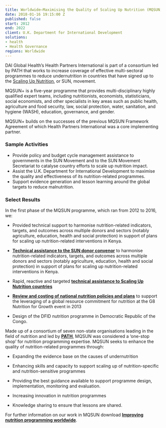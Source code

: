 ```yaml
---
title: Worldwide—Maximising the Quality of Scaling Up Nutrition (MQSUN, MQSUN+) Framework
date: 2018-01-16 19:15:00 Z
published: false
start: 2012
end: 2022
client: U.K. Department for International Development
solutions:
- health
- Health Governance
regions: Worldwide
---
```


DAI Global Health’s Health Partners International is part of a consortium led by PATH that works to increase coverage of effective multi-sectoral programmes to reduce undernutrition in countries that have signed up to the [Scaling Up Nutrition](http://scalingupnutrition.org), or SUN, movement.

MQSUN+ is a five-year programme that provides multi-disciplinary highly qualified expert teams, including nutritionists, economists, statisticians, social economists, and other specialists in key areas such as public health, agriculture and food security, law, social protection, water, sanitation, and hygiene (WASH), education, governance, and gender. 

MQSUN+ builds on the successes of the previous MQSUN Framework Agreement of which Health Partners International was a core implementing partner.

### Sample Activities

* Provide policy and budget cycle management assistance to governments in the SUN Movement and to the SUN Movement Secretariat to catalyse country efforts to scale up nutrition impact. 
* Assist the U.K. Department for International Development to maximise the quality and effectiveness of its nutrition-related programmes.
* Support evidence generation and lesson learning around the global targets to reduce malnutrition.

### Select Results

In the first phase of the MQSUN programme, which ran from 2012 to 2016, we:

* Provided technical support to harmonise nutrition-related indicators, targets, and outcomes across multiple donors and sectors (notably agriculture, education, health and social protection) in support of plans for scaling up nutrition-related interventions in Kenya.

* **[Technical assistance to the SUN donor convenor](http://healthpartners-int.co.uk/our-projects/support-to-scaling-up-nutrition-donor-convenor-kenya/)** to harmonise nutrition-related indicators, targets, and outcomes across multiple donors and sectors (notably agriculture, education, health and social protection) in support of plans for scaling up nutrition-related interventions in Kenya.

* Rapid, reactive and targeted **[technical assistance to Scaling Up Nutrition countries](http://healthpartners-int.co.uk/our-projects/technical-assistance-to-scaling-up-nutrition-countries/)**

* **[Review and costing of national nutrition policies and plans](http://healthpartners-int.co.uk/our-projects/review-costing-of-nutrition-policies-plans/)** to support the leveraging of a global resource commitment for nutrition at the G8 Nutrition for Growth event in 2013

* Design of the DFID nutrition programme in Democratic Republic of the Congo.

Made up of a consortium of seven non-state organisations leading in the field of nutrition and led by **[PATH](http://www.path.org/)**, MQSUN was considered a ‘one-stop shop’ for nutrition programming expertise. MQSUN seeks to enhance the quality of nutrition-related programmes through:

* Expanding the evidence base on the causes of undernutrition

* Enhancing skills and capacity to support scaling up of nutrition-specific and nutrition-sensitive programmes

* Providing the best guidance available to support programme design, implementation, monitoring and evaluation.

* Increasing innovation in nutrition programmes

* Knowledge sharing to ensure that lessons are shared.

For further information on our work in MQSUN download **[Improving nutrition programming worldwide](http://resources.healthpartners-int.co.uk/resource/improving-nutrition-programming-worldwide-mqsun/)**.